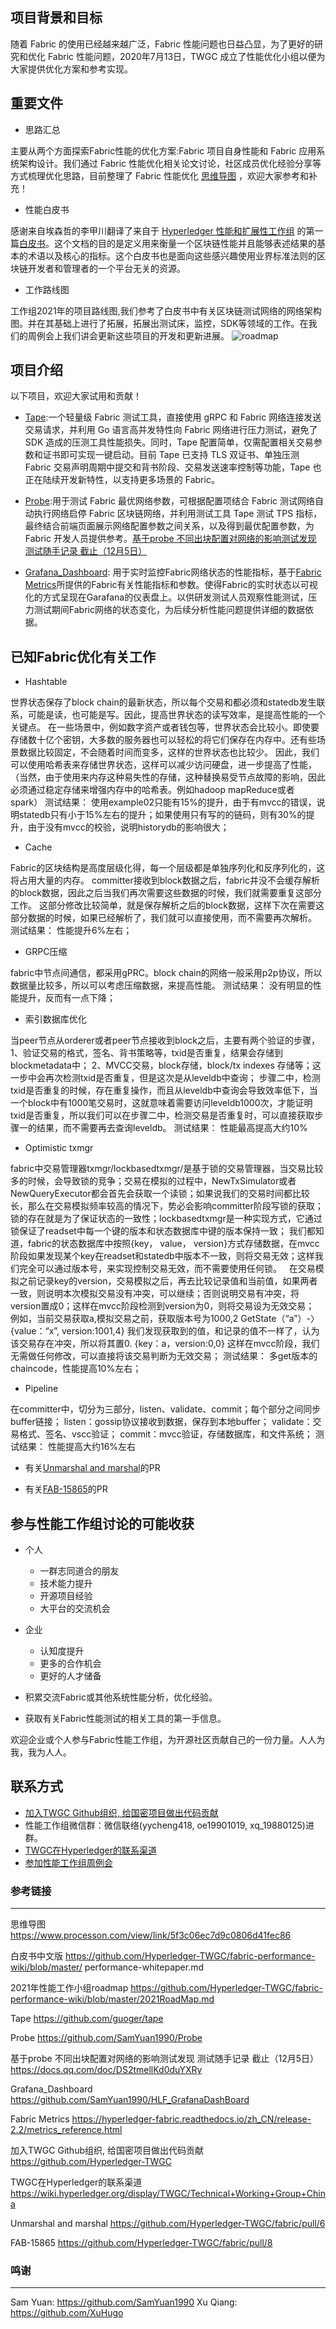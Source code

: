 ## 项目背景和目标

随着 Fabric 的使用已经越来越广泛，Fabric 性能问题也日益凸显，为了更好的研究和优化 Fabric 性能问题，2020年7月13日，TWGC 成立了性能优化小组以便为大家提供优化方案和参考实现。

## 重要文件

- 思路汇总

主要从两个方面探索Fabric性能的优化方案:Fabric 项目自身性能和 Fabric 应用系统架构设计。我们通过 Fabric 性能优化相关论文讨论，社区成员优化经验分享等方式梳理优化思路，目前整理了 Fabric 性能优化 [思维导图](https://www.processon.com/view/link/5f3c06ec7d9c0806d41fec86) ，欢迎大家参考和补充！

- 性能白皮书

感谢来自埃森哲的李甲川翻译了来自于 [Hyperledger 性能和扩展性工作组](https://wiki.hyperledger.org/groups/pswg/performance-and-scale-wg) 的第一篇[白皮书](../performance-whitepaper.md)。这个文档的目的是定义用来衡量一个区块链性能并且能够表述结果的基本的术语以及核心的指标。这个白皮书也是面向这些感兴趣使用业界标准法则的区块链开发者和管理者的一个平台无关的资源。

- 工作路线图

工作组2021年的项目路线图,我们参考了白皮书中有关区块链测试网络的网络架构图。并在其基础上进行了拓展，拓展出测试床，监控，SDK等领域的工作。在我们的周例会上我们讲会更新这些项目的开发和更新进展。
![roadmap](../2021roadmap.png)

## 项目介绍

以下项目，欢迎大家试用和贡献！

- [Tape](https://github.com/guoger/tape):一个轻量级 Fabric 测试工具，直接使用 gRPC 和 Fabric 网络连接发送交易请求，并利用 Go 语言高并发特性向 Fabric 网络进行压力测试，避免了 SDK 造成的压测工具性能损失。同时，Tape 配置简单，仅需配置相关交易参数和证书即可实现一键启动。目前 Tape 已支持 TLS 双证书、单独压测 Fabric 交易声明周期中提交和背书阶段、交易发送速率控制等功能，Tape 也正在陆续开发新特性，以支持更多场景的 Fabric。

- [Probe](https://github.com/SamYuan1990/Probe):用于测试 Fabric 最优网络参数，可根据配置项结合 Fabric 测试网络自动执行网络启停 Fabric 区块链网络，并利用测试工具 Tape 测试 TPS 指标，最终结合前端页面展示网络配置参数之间关系，以及得到最优配置参数，为 Fabric 开发人员提供参考。[基于probe 不同出块配置对网络的影响测试发现 测试随手记录 截止（12月5日）](https://docs.qq.com/doc/DS2tmellKd0duYXRy)

- [Grafana_Dashboard](https://github.com/SamYuan1990/HLF_GrafanaDashBoard): 用于实时监控Fabric网络状态的性能指标，基于[Fabric Metrics](https://hyperledger-fabric.readthedocs.io/zh_CN/release-2.2/metrics_reference.html)所提供的Fabric有关性能指标和参数。使得Fabric的实时状态以可视化的方式呈现在Garafana的仪表盘上。以供研发测试人员观察性能测试，压力测试期间Fabric网络的状态变化，为后续分析性能问题提供详细的数据依据。

## 已知Fabric优化有关工作
- Hashtable

世界状态保存了block chain的最新状态，所以每个交易和都必须和statedb发生联系，可能是读，也可能是写。因此，提高世界状态的读写效率，是提高性能的一个关键点。
在一些场景中，例如数字资产或者钱包等，世界状态会比较小。即使要存储数十亿个密钥，大多数的服务器也可以轻松的将它们保存在内存中。还有些场景数据比较固定，不会随着时间而变多，这样的世界状态也比较少。
因此，我们可以使用哈希表来存储世界状态，这样可以减少访问硬盘，进一步提高了性能，（当然，由于使用来内存这种易失性的存储，这种替换易受节点故障的影响，因此必须通过稳定存储来增强内存中的哈希表。例如hadoop mapReduce或者spark）
测试结果：
使用example02只能有15%的提升，由于有mvcc的错误，说明statedb只有小于15%左右的提升；如果使用只有写的的链码，则有30%的提升，由于没有mvcc的校验，说明historydb的影响很大；

- Cache

Fabric的区块结构是高度层级化得，每一个层级都是单独序列化和反序列化的，这将占用大量的内存。 committer接收到block数据之后，fabric并没不会缓存解析的block数据，因此之后当我们再次需要这些数据的时候，我们就需要重复这部分工作。
这部分修改比较简单，就是保存解析之后的block数据，这样下次在需要这部分数据的时候，如果已经解析了，我们就可以直接使用，而不需要再次解析。
测试结果：
性能提升6%左右；

- GRPC压缩

fabric中节点间通信，都采用gPRC。block chain的网络一般采用p2p协议，所以数据量比较多，所以可以考虑压缩数据，来提高性能。
测试结果：
没有明显的性能提升，反而有一点下降；

- 索引数据库优化

当peer节点从orderer或者peer节点接收到block之后，主要有两个验证的步骤，
1、验证交易的格式，签名、背书策略等，txid是否重复，结果会存储到blockmetadata中；
2、MVCC交易，block存储，block/tx indexes 存储等；这一步中会再次检测txid是否重复，但是这次是从leveldb中查询；
步骤二中，检测txid是否重复的时候，存在重复操作，而且从leveldb中查询会导致效率低下，当一个block中有1000笔交易时，这就意味着需要访问leveldb1000次，才能证明txid是否重复，所以我们可以在步骤二中，检测交易是否重复时，可以直接获取步骤一的结果，而不需要再去查询leveldb。
测试结果：
性能最高提高大约10%

- Optimistic txmgr

fabric中交易管理器txmgr/lockbasedtxmgr/是基于锁的交易管理器，当交易比较多的时候，会导致锁的竞争；交易在模拟的过程中，NewTxSimulator或者NewQueryExecutor都会首先会获取一个读锁；如果说我们的交易时间都比较长，那么在交易模拟频率较高的情况下，势必会影响committer阶段写锁的获取；
锁的存在就是为了保证状态的一致性；lockbasedtxmgr是一种实现方式，它通过锁保证了readset中每一个键的版本和状态数据库中键的版本保持一致；
我们都知道，fabric的状态数据库中按照{key， value， version}方式存储数据，在mvcc阶段如果发现某个key在readset和statedb中版本不一致，则将交易无效；这样我们完全可以通过版本号，来实现控制交易无效，而不需要使用任何锁。
 
在交易模拟之前记录key的version，交易模拟之后，再去比较记录值和当前值，如果两者一致，则说明本次模拟交易没有冲突，可以继续；否则说明交易有冲突，将version置成0；这样在mvcc阶段检测到version为0，则将交易设为无效交易；
例如，当前交易获取a,模拟交易之前，获取版本号为1000,2
GetState（“a”）-〉{value：“x”, version:1001,4}
我们发现获取到的值，和记录的值不一样了，认为该交易存在冲突，所以将其置0.
{key：a，version:0,0}
这样在mvcc阶段，我们无需做任何修改，可以直接将该交易判断为无效交易；
测试结果：
多get版本的chaincode，性能提高10%左右；

- Pipeline

在committer中，切分为三部分，listen、validate、commit；每个部分之间同步buffer链接；
listen：gossip协议接收到数据，保存到本地buffer；
validate：交易格式、签名、vscc验证；
commit：mvcc验证，存储数据库，和文件系统；
测试结果：
性能提高大约16%左右

- 有关[Unmarshal and marshal](https://github.com/Hyperledger-TWGC/fabric/pull/6)的PR

- 有关[FAB-15865](https://github.com/Hyperledger-TWGC/fabric/pull/8)的PR

## 参与性能工作组讨论的可能收获
- 个人

  - 一群志同道合的朋友
  - 技术能力提升
  - 开源项目经验
  - 大平台的交流机会

- 企业

  - 认知度提升
  - 更多的合作机会
  - 更好的人才储备

- 积累交流Fabric或其他系统性能分析，优化经验。
- 获取有关Fabric性能测试的相关工具的第一手信息。

欢迎企业或个人参与Fabric性能工作组，为开源社区贡献自己的一份力量。人人为我，我为人人。

联系方式
-------------
- [加入TWGC Github组织, 给国密项目做出代码贡献](https://github.com/Hyperledger-TWGC) 
- 性能工作组微信群：微信联络(yycheng418, oe19901019, xq_19880125)进群。
- [TWGC在Hyperledger的联系渠道](https://wiki.hyperledger.org/display/TWGC/Technical+Working+Group+China)
- [参加性能工作组周例会](https://github.com/Hyperledger-TWGC/fabric-performance-wiki)

### 参考链接
-------------
思维导图
https://www.processon.com/view/link/5f3c06ec7d9c0806d41fec86

白皮书中文版
https://github.com/Hyperledger-TWGC/fabric-performance-wiki/blob/master/
performance-whitepaper.md

2021年性能工作小组roadmap
https://github.com/Hyperledger-TWGC/fabric-performance-wiki/blob/master/2021RoadMap.md

Tape
https://github.com/guoger/tape

Probe
https://github.com/SamYuan1990/Probe

基于probe 不同出块配置对网络的影响测试发现 测试随手记录 截止（12月5日）
https://docs.qq.com/doc/DS2tmellKd0duYXRy

Grafana_Dashboard
https://github.com/SamYuan1990/HLF_GrafanaDashBoard

Fabric Metrics
https://hyperledger-fabric.readthedocs.io/zh_CN/release-2.2/metrics_reference.html

加入TWGC Github组织, 给国密项目做出代码贡献
https://github.com/Hyperledger-TWGC

TWGC在Hyperledger的联系渠道
https://wiki.hyperledger.org/display/TWGC/Technical+Working+Group+China

Unmarshal and marshal
https://github.com/Hyperledger-TWGC/fabric/pull/6

FAB-15865
https://github.com/Hyperledger-TWGC/fabric/pull/8

### 鸣谢
-------------
Sam Yuan: https://github.com/SamYuan1990
Xu Qiang: https://github.com/XuHugo
